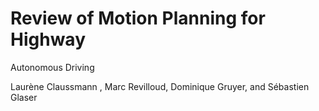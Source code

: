 #  Review of Motion Planning for Highway
Autonomous Driving

Laurène Claussmann , Marc Revilloud, Dominique Gruyer, and Sébastien Glaser


